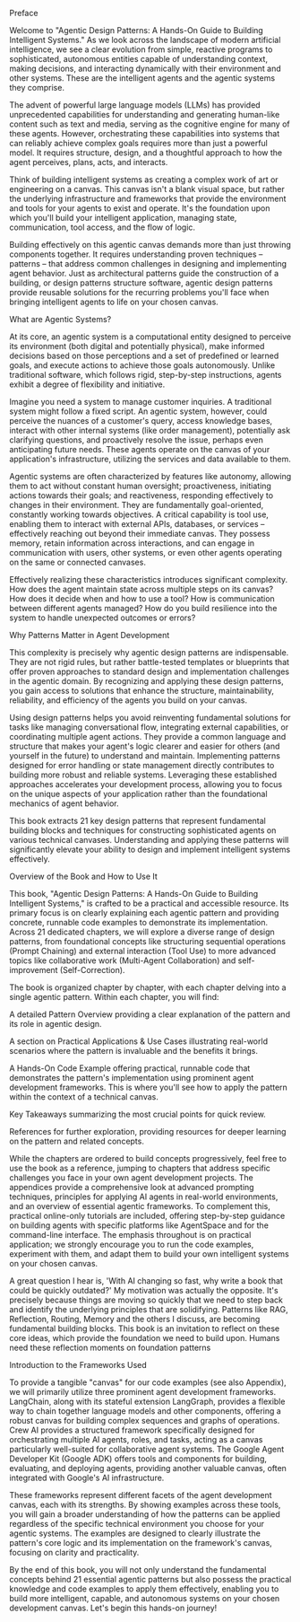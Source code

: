 Preface



Welcome to "Agentic Design Patterns: A Hands-On Guide to Building Intelligent Systems." As we look across the landscape of modern artificial intelligence, we see a clear evolution from simple, reactive programs to sophisticated, autonomous entities capable of understanding context, making decisions, and interacting dynamically with their environment and other systems. These are the intelligent agents and the agentic systems they comprise.



The advent of powerful large language models (LLMs) has provided unprecedented capabilities for understanding and generating human-like content such as text and media, serving as the cognitive engine for many of these agents. However, orchestrating these capabilities into systems that can reliably achieve complex goals requires more than just a powerful model. It requires structure, design, and a thoughtful approach to how the agent perceives, plans, acts, and interacts.



Think of building intelligent systems as creating a complex work of art or engineering on a canvas. This canvas isn't a blank visual space, but rather the underlying infrastructure and frameworks that provide the environment and tools for your agents to exist and operate. It's the foundation upon which you'll build your intelligent application, managing state, communication, tool access, and the flow of logic.



Building effectively on this agentic canvas demands more than just throwing components together. It requires understanding proven techniques – patterns – that address common challenges in designing and implementing agent behavior. Just as architectural patterns guide the construction of a building, or design patterns structure software, agentic design patterns provide reusable solutions for the recurring problems you'll face when bringing intelligent agents to life on your chosen canvas.



What are Agentic Systems?



At its core, an agentic system is a computational entity designed to perceive its environment (both digital and potentially physical), make informed decisions based on those perceptions and a set of predefined or learned goals, and execute actions to achieve those goals autonomously. Unlike traditional software, which follows rigid, step-by-step instructions, agents exhibit a degree of flexibility and initiative.



Imagine you need a system to manage customer inquiries. A traditional system might follow a fixed script. An agentic system, however, could perceive the nuances of a customer's query, access knowledge bases, interact with other internal systems (like order management), potentially ask clarifying questions, and proactively resolve the issue, perhaps even anticipating future needs. These agents operate on the canvas of your application's infrastructure, utilizing the services and data available to them.



Agentic systems are often characterized by features like autonomy, allowing them to act without constant human oversight; proactiveness, initiating actions towards their goals; and reactiveness, responding effectively to changes in their environment. They are fundamentally goal-oriented, constantly working towards objectives. A critical capability is tool use, enabling them to interact with external APIs, databases, or services – effectively reaching out beyond their immediate canvas. They possess memory, retain information across interactions, and can engage in communication with users, other systems, or even other agents operating on the same or connected canvases.



Effectively realizing these characteristics introduces significant complexity. How does the agent maintain state across multiple steps on its canvas? How does it decide when and how to use a tool? How is communication between different agents managed? How do you build resilience into the system to handle unexpected outcomes or errors?



Why Patterns Matter in Agent Development



This complexity is precisely why agentic design patterns are indispensable. They are not rigid rules, but rather battle-tested templates or blueprints that offer proven approaches to standard design and implementation challenges in the agentic domain. By recognizing and applying these design patterns, you gain access to solutions that enhance the structure, maintainability, reliability, and efficiency of the agents you build on your canvas.



Using design patterns helps you avoid reinventing fundamental solutions for tasks like managing conversational flow, integrating external capabilities, or coordinating multiple agent actions. They provide a common language and structure that makes your agent's logic clearer and easier for others (and yourself in the future) to understand and maintain. Implementing patterns designed for error handling or state management directly contributes to building more robust and reliable systems. Leveraging these established approaches accelerates your development process, allowing you to focus on the unique aspects of your application rather than the foundational mechanics of agent behavior.



This book extracts 21 key design patterns that represent fundamental building blocks and techniques for constructing sophisticated agents on various technical canvases. Understanding and applying these patterns will significantly elevate your ability to design and implement intelligent systems effectively.



Overview of the Book and How to Use It



This book, "Agentic Design Patterns: A Hands-On Guide to Building Intelligent Systems," is crafted to be a practical and accessible resource. Its primary focus is on clearly explaining each agentic pattern and providing concrete, runnable code examples to demonstrate its implementation. Across 21 dedicated chapters, we will explore a diverse range of design patterns, from foundational concepts like structuring sequential operations (Prompt Chaining) and external interaction (Tool Use) to more advanced topics like collaborative work (Multi-Agent Collaboration) and self-improvement (Self-Correction).



The book is organized chapter by chapter, with each chapter delving into a single agentic pattern. Within each chapter, you will find:



A detailed Pattern Overview providing a clear explanation of the pattern and its role in agentic design.



A section on Practical Applications & Use Cases illustrating real-world scenarios where the pattern is invaluable and the benefits it brings.



A Hands-On Code Example offering practical, runnable code that demonstrates the pattern's implementation using prominent agent development frameworks. This is where you'll see how to apply the pattern within the context of a technical canvas.



Key Takeaways summarizing the most crucial points for quick review.



References for further exploration, providing resources for deeper learning on the pattern and related concepts.



While the chapters are ordered to build concepts progressively, feel free to use the book as a reference, jumping to chapters that address specific challenges you face in your own agent development projects. The appendices provide a comprehensive look at advanced prompting techniques, principles for applying AI agents in real-world environments, and an overview of essential agentic frameworks. To complement this, practical online-only tutorials are included, offering step-by-step guidance on building agents with specific platforms like AgentSpace and for the command-line interface. The emphasis throughout is on practical application; we strongly encourage you to run the code examples, experiment with them, and adapt them to build your own intelligent systems on your chosen canvas.



A great question I hear is, 'With AI changing so fast, why write a book that could be quickly outdated?' My motivation was actually the opposite. It's precisely because things are moving so quickly that we need to step back and identify the underlying principles that are solidifying. Patterns like RAG, Reflection, Routing, Memory and the others I discuss, are becoming fundamental building blocks. This book is an invitation to reflect on these core ideas, which provide the foundation we need to build upon. Humans need these reflection moments on foundation patterns



Introduction to the Frameworks Used



To provide a tangible "canvas" for our code examples (see also Appendix), we will primarily utilize three prominent agent development frameworks. LangChain, along with its stateful extension LangGraph, provides a flexible way to chain together language models and other components, offering a robust canvas for building complex sequences and graphs of operations. Crew AI provides a structured framework specifically designed for orchestrating multiple AI agents, roles, and tasks, acting as a canvas particularly well-suited for collaborative agent systems. The Google Agent Developer Kit (Google ADK) offers tools and components for building, evaluating, and deploying agents, providing another valuable canvas, often integrated with Google's AI infrastructure.



These frameworks represent different facets of the agent development canvas, each with its strengths. By showing examples across these tools, you will gain a broader understanding of how the patterns can be applied regardless of the specific technical environment you choose for your agentic systems. The examples are designed to clearly illustrate the pattern's core logic and its implementation on the framework's canvas, focusing on clarity and practicality.



By the end of this book, you will not only understand the fundamental concepts behind 21 essential agentic patterns but also possess the practical knowledge and code examples to apply them effectively, enabling you to build more intelligent, capable, and autonomous systems on your chosen development canvas. Let's begin this hands-on journey!